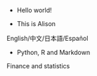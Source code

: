 - Hello world!

- This is Alison

English/中文/日本語/Español

- Python, R and Markdown

Finance and statistics

